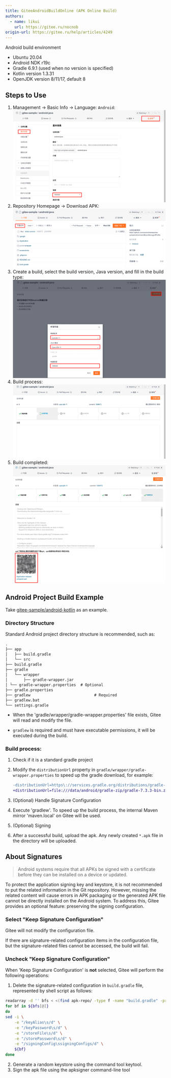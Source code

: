 ```yaml
---
title: GiteeAndroidBuildOnline (APK Online Build)
authors:
  - name: likui
    url: https://gitee.ru/nocnob
origin-url: https://gitee.ru/help/articles/4249
---
```


Android build environment

- Ubuntu 20.04
- Android NDK r19c
- Gradle 6.9.1 (used when no version is specified)
- Kotlin version 1.3.31
- OpenJDK version 8/11/17, default 8

## Steps to Use

1. Management -> Basic Info -> Language: `Android`:
    ![](./assets/apk-1.png)
1. Repository Homepage -> Download APK:
    ![](./assets/apk-2.png)
1. Create a build, select the build version, Java version, and fill in the build type:
    ![](./assets/apk-3.png)
1. Build process:
    ![](./assets/apk-4.png)
1. Build completed:
    ![](./assets/apk-5.png)

## Android Project Build Example

Take [gitee-sample/android-kotlin](https://gitee.ru/gitee-sample/android-kotlin/tree/openjdk-11) as an example.

### Directory Structure

Standard Android project directory structure is recommended, such as:

```text
.
├── app
│   ├── build.gradle
│   └── src
├── build.gradle
├── gradle
│   └── wrapper
│       ├── gradle-wrapper.jar
│ └── gradle-wrapper.properties  # Optional
├── gradle.properties
├── gradlew                            # Required
├── gradlew.bat
└── settings.gradle
```

- When the 'gradle/wrapper/gradle-wrapper.properties' file exists, Gitee will read and modify the file.
* `gradlew` is required and must have executable permissions, it will be executed during the build.

### Build process:

1. Check if it is a standard gradle project
1. Modify the `distributionUrl` property in `gradle/wrapper/gradle-wrapper.properties` to speed up the gradle download, for example:

    ```diff
    -distributionUrl=https\://services.gradle.org/distributions/gradle-7.3.3-bin.zip
    +distributionUrl=file:///data/android/gradle-zip/gradle-7.3.3-bin.zip
    ```

1. (Optional) Handle Signature Configuration
1. Execute 'gradlew'. To speed up the build process, the internal Maven mirror 'maven.local' on Gitee will be used.
1. (Optional) Signing
1. After a successful build, upload the apk. Any newly created `*.apk` file in the directory will be uploaded.

## About Signatures

> Android systems require that all APKs be signed with a certificate before they can be installed on a device or updated.

To protect the application signing key and keystore, it is not recommended to put the related information in the Git repository. However, missing the related content will cause errors in APK packaging or the generated APK file cannot be directly installed on the Android system. To address this, Gitee provides an optional feature: preserving the signing configuration.

### Select "Keep Signature Configuration"

Gitee will not modify the configuration file.

If there are signature-related configuration items in the configuration file, but the signature-related files cannot be accessed, the build will fail.

### Uncheck "Keep Signature Configuration"

When 'Keep Signature Configuration' is **not** selected, Gitee will perform the following operations:

1. Delete the signature-related configuration in `build.gradle` file, represented by shell script as follows:

```bash
readarray -d '' bfs < <(find apk-repo/ -type f -name "build.gradle" -print0)
for bf in ${bfs[@]}
do
sed -i \
    -e "/keyAlias\s/d" \
    -e "/keyPassword\s/d" \
    -e "/storeFile\s/d" \
    -e "/storePassword\s/d" \
    -e "/signingConfig\ssigningConfigs/d" \
    ${bf}
done
```

2. Generate a random keystore using the command tool keytool.
3. Sign the apk file using the apksigner command-line tool